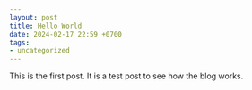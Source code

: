 ```yaml
---
layout: post
title: Hello World
date: 2024-02-17 22:59 +0700
tags:
- uncategorized
---
```


This is the first post. It is a test post to see how the blog works.
